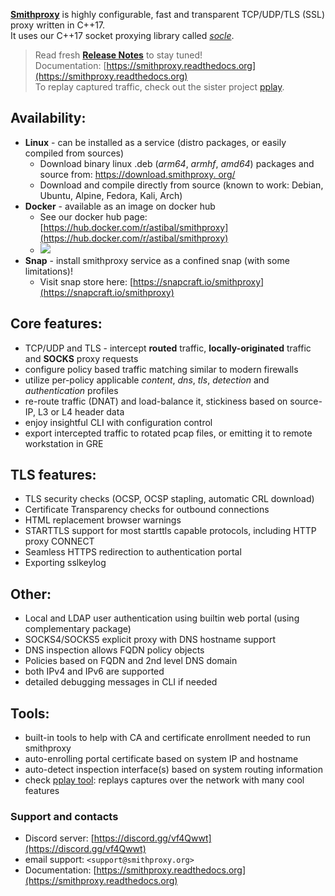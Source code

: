 
[**Smithproxy**](https://www.smithproxy.org) is highly configurable, fast and transparent TCP/UDP/TLS (SSL) proxy
 written in C++17.  
It uses our C++17 socket proxying library called [*socle*](https://github.com/astibal/socle). 

> Read fresh [**Release Notes**](https://download.smithproxy.org/0.9/Release_Notes.md) to stay tuned!  
> Documentation: [https://smithproxy.readthedocs.org](https://smithproxy.readthedocs.org)  
> To replay captured traffic, check out the sister project [pplay](https://pypi.org/project/pplay/).


## Availability:
* **Linux** - can be installed as a service (distro packages, or easily compiled from sources)
    * Download  binary linux .deb (*arm64*, *armhf*, *amd64*) packages and source from: [https://download.smithproxy.
      org/](https://download.smithproxy.org/)
    * Download and compile directly from source (known to work: Debian, Ubuntu, Alpine, Fedora, Kali, Arch)
* **Docker** - available as an image on docker hub
    * See our docker hub page: [https://hub.docker.com/r/astibal/smithproxy](https://hub.docker.com/r/astibal/smithproxy)
    * ![](https://img.shields.io/docker/pulls/astibal/smithproxy)
* **Snap** - install smithproxy service as a confined snap (with some limitations)!
    * Visit snap store here: [https://snapcraft.io/smithproxy](https://snapcraft.io/smithproxy)

## Core features:
* TCP/UDP and TLS - intercept **routed** traffic, **locally-originated** traffic and **SOCKS** proxy requests
* configure policy based traffic matching similar to modern firewalls
* utilize per-policy applicable *content*, *dns*, *tls*, *detection* and *authentication* profiles
* re-route traffic (DNAT) and load-balance it, stickiness based on source-IP, L3 or L4 header data
* enjoy insightful CLI with configuration control
* export intercepted traffic to rotated pcap files, or emitting it to remote workstation in GRE

## TLS features:
* TLS security checks (OCSP, OCSP stapling, automatic CRL download)
* Certificate Transparency checks for outbound connections
* HTML replacement browser warnings
* STARTTLS support for most starttls capable protocols, including HTTP proxy CONNECT
* Seamless HTTPS redirection to authentication portal
* Exporting sslkeylog

## Other:
* Local and LDAP user authentication using builtin web portal (using complementary package)
* SOCKS4/SOCKS5 explicit proxy with DNS hostname support
* DNS inspection allows FQDN policy objects
* Policies based on FQDN and 2nd level DNS domain
* both IPv4 and IPv6 are supported
* detailed debugging messages in CLI if needed

## Tools:
* built-in tools to help with CA and certificate enrollment needed to run smithproxy
* auto-enrolling portal certificate based on system IP and hostname
* auto-detect inspection interface(s) based on system routing information
* check [pplay tool](https://pypi.org/project/pplay/): replays captures
  over the network with many cool features

### Support and contacts
  * Discord server: [https://discord.gg/vf4Qwwt](https://discord.gg/vf4Qwwt)  
  * email support: `<support@smithproxy.org>`  
  * Documentation: [https://smithproxy.readthedocs.org](https://smithproxy.readthedocs.org)  

